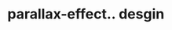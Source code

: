 # parallax-effect.. desgin                                                                                                                                                                                                                                                                                                                                                                                                                        
